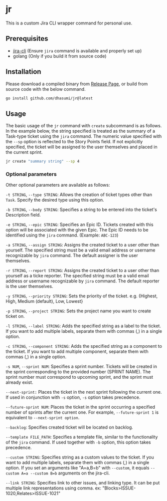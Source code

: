 # jr

This is a custom Jira CLI wrapper command for personal use.

## Prerequisites

- [jira-cli](https://github.com/ankitpokhrel/jira-cli) (Ensure `jira` command is available and properly set up)
- golang (Only if you build it from source code)

## Installation

Please download a compiled binary from [Release Page](https://github.com/dhasumi/jr/releases), or build from source code with the below command.

```bash
go install github.com/dhasumi/jr@latest
```

## Usage

The basic usage of the `jr` command with `create` subcommand is as follows. In the example below, the string specified is treated as the summary of a Task-type ticket using the `jira` command. The numeric value specified with the `--sp` option is reflected to the Story Points field. If not explicitly specified, the ticket will be assigned to the user themselves and placed in the current sprint.

```bash
jr create "summary string" --sp 4
```

### Optional parameters

Other optional parameters are available as follows:

`-t STRING`, `--type STRING`:
Allows the creation of ticket types other than `Task`. Specify the desired type using this option.

`-b STRING`, `--body STRING`:
Specifies a string to be entered into the ticket's Description field.

`-e STRING`, `--epic STRING`:
Specifies an Epic ID. Tickets created with this option will be associated with the given Epic. The Epic ID needs to be identified using the `jira` command. (Example: `ABC-123`)

`-a STRING`, `--assign STRING`:
Assigns the created ticket to a user other than yourself. The specified string must be a valid email address or username recognizable by `jira` command. The default assigner is the user themselves.

`-r STRING`, `--report STRING`:
Assigns the created ticket to a user other than yourself as a ticke reporter. The specified string must be a valid email address or username recognizable by `jira` command. The default reporter is the user themselves.

`-y STRING`, `--priority STRING`:
Sets the priority of the ticket. e.g. {Highest, High, Medium (default), Low, Lowest}

`-p STRING`, `--project STRING`:
Sets the project name you want to create ticket on.

`-l STRING`, `--label STRING`:
Adds the specified string as a label to the ticket. If you want to add multiple labels, separate them with commas (,) in a single option.

`-c STRING`, `--component STRING`:
Adds the specified string as a component to the ticket. If you want to add multiple component, separate them with commas (,) in a single option.

`-s NUM`, `--sprint NUM`:
Specifies a sprint number. Tickets will be created in the sprint corresponding to the provided number (SPRINT NAME). The sprint number must correspond to upcoming sprint, and the sprint must already exist.

`--next-sprint:`
Places the ticket in the next sprint following the current one. If used in conjunction with `-s` option, `-s` option takes precedence.

`--future-sprint NUM`:
Places the ticket in the sprint occurring a specified number of sprints after the current one. For example, `--future-sprint 1` is equivalent to `--next-sprint option`.

`--backlog`:
Specifies created ticket will be located on backlog.

`--template FILE_PATH`:
Specifies a template file, similar to the functionality of the `jira` command. If used together with `-b` option, this option takes precedence.

`--custom STRING`:
Specifies string as a custom values to the ticket. If you want to add multiple labels, separate them with commas (,) in a single option. If you set an arguments like "A=a,B=b" with `--custom`, it equals `--custom A=a --custom B=b` arguments on the jira-cli.

`--link STRING`:
Specifies link to other issues, and linking type. It can be put multiple link representations using comma. ex: \"Blocks>ISSUE-1020,Relates>ISSUE-1021\"
